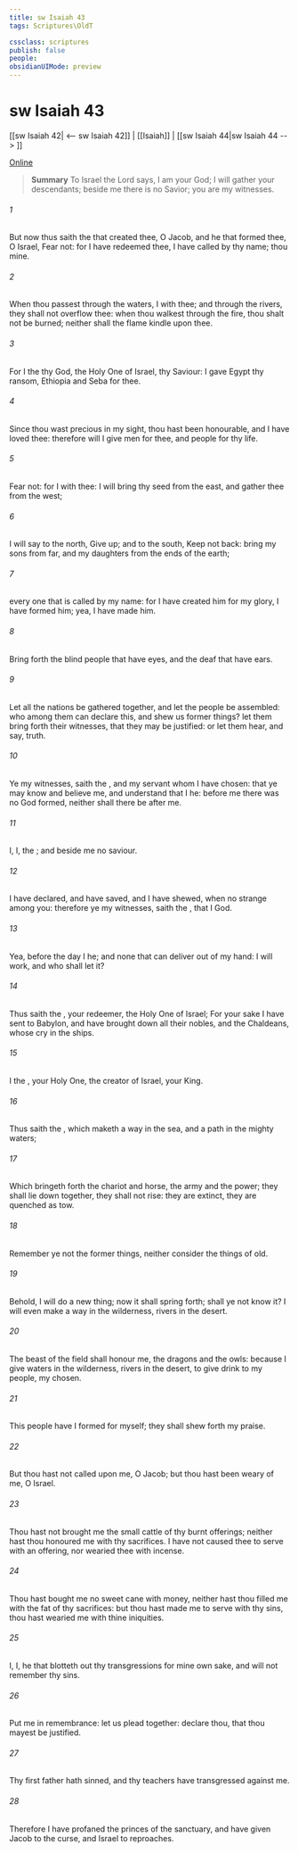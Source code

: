 ```yaml
---
title: sw Isaiah 43
tags: Scriptures\OldT

cssclass: scriptures
publish: false
people:
obsidianUIMode: preview
---
```


# sw Isaiah 43
[[sw Isaiah 42| <-- sw Isaiah 42]] | [[Isaiah]] | [[sw Isaiah 44|sw Isaiah 44 --> ]]

[Online](https://churchofjesuschrist.org/study/scriptures/ot/isa/43?lang=eng)

> __Summary__
To Israel the Lord says, I am your God; I will gather your descendants; beside me there is no Savior; you are my witnesses.

###### 1 
But now thus saith the  that created thee, O Jacob, and he that formed thee, O Israel, Fear not: for I have redeemed thee, I have called  by thy name; thou  mine.

###### 2 
When thou passest through the waters, I  with thee; and through the rivers, they shall not overflow thee: when thou walkest through the fire, thou shalt not be burned; neither shall the flame kindle upon thee.

###### 3 
For I  the  thy God, the Holy One of Israel, thy Saviour: I gave Egypt  thy ransom, Ethiopia and Seba for thee.

###### 4 
Since thou wast precious in my sight, thou hast been honourable, and I have loved thee: therefore will I give men for thee, and people for thy life.

###### 5 
Fear not: for I  with thee: I will bring thy seed from the east, and gather thee from the west;

###### 6 
I will say to the north, Give up; and to the south, Keep not back: bring my sons from far, and my daughters from the ends of the earth;

###### 7 
 every one that is called by my name: for I have created him for my glory, I have formed him; yea, I have made him.

###### 8 
Bring forth the blind people that have eyes, and the deaf that have ears.

###### 9 
Let all the nations be gathered together, and let the people be assembled: who among them can declare this, and shew us former things? let them bring forth their witnesses, that they may be justified: or let them hear, and say,  truth.

###### 10 
Ye  my witnesses, saith the , and my servant whom I have chosen: that ye may know and believe me, and understand that I  he: before me there was no God formed, neither shall there be after me.

###### 11 
I,  I,  the ; and beside me  no saviour.

###### 12 
I have declared, and have saved, and I have shewed, when  no strange  among you: therefore ye  my witnesses, saith the , that I  God.

###### 13 
Yea, before the day  I  he; and  none that can deliver out of my hand: I will work, and who shall let it?

###### 14 
Thus saith the , your redeemer, the Holy One of Israel; For your sake I have sent to Babylon, and have brought down all their nobles, and the Chaldeans, whose cry  in the ships.

###### 15 
I  the , your Holy One, the creator of Israel, your King.

###### 16 
Thus saith the , which maketh a way in the sea, and a path in the mighty waters;

###### 17 
Which bringeth forth the chariot and horse, the army and the power; they shall lie down together, they shall not rise: they are extinct, they are quenched as tow.

###### 18 
Remember ye not the former things, neither consider the things of old.

###### 19 
Behold, I will do a new thing; now it shall spring forth; shall ye not know it? I will even make a way in the wilderness,  rivers in the desert.

###### 20 
The beast of the field shall honour me, the dragons and the owls: because I give waters in the wilderness,  rivers in the desert, to give drink to my people, my chosen.

###### 21 
This people have I formed for myself; they shall shew forth my praise.

###### 22 
But thou hast not called upon me, O Jacob; but thou hast been weary of me, O Israel.

###### 23 
Thou hast not brought me the small cattle of thy burnt offerings; neither hast thou honoured me with thy sacrifices. I have not caused thee to serve with an offering, nor wearied thee with incense.

###### 24 
Thou hast bought me no sweet cane with money, neither hast thou filled me with the fat of thy sacrifices: but thou hast made me to serve with thy sins, thou hast wearied me with thine iniquities.

###### 25 
I,  I,  he that blotteth out thy transgressions for mine own sake, and will not remember thy sins.

###### 26 
Put me in remembrance: let us plead together: declare thou, that thou mayest be justified.

###### 27 
Thy first father hath sinned, and thy teachers have transgressed against me.

###### 28 
Therefore I have profaned the princes of the sanctuary, and have given Jacob to the curse, and Israel to reproaches.

